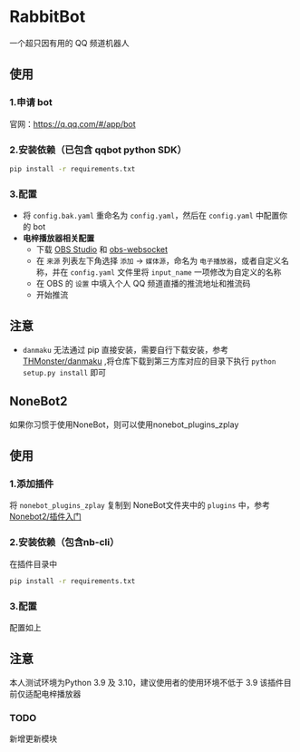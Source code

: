 # RabbitBot

一个超只因有用的 QQ 频道机器人

## 使用

### 1.申请 bot

官网：https://q.qq.com/#/app/bot

### 2.安装依赖（已包含 qqbot python SDK）

```bash
pip install -r requirements.txt
```

### 3.配置

- 将 `config.bak.yaml` 重命名为 `config.yaml`，然后在 `config.yaml` 中配置你的 bot
- **电梓播放器相关配置**
  - 下载 [OBS Studio](https://obsproject.com/)
    和 [obs-websocket](https://github.com/obsproject/obs-websocket/releases/tag/5.0.1)
  - 在 `来源` 列表左下角选择 `添加` -> `媒体源`，命名为 `电子播放器`，或者自定义名称，并在 `config.yaml`
    文件里将 `input_name` 一项修改为自定义的名称
  - 在 OBS 的 `设置` 中填入个人 QQ 频道直播的推流地址和推流码
  - 开始推流

## 注意

- `danmaku` 无法通过 pip 直接安装，需要自行下载安装，参考[THMonster/danmaku](https://github.com/THMonster/danmaku)
  ,将仓库下载到第三方库对应的目录下执行 `python setup.py install` 即可

## NoneBot2

如果你习惯于使用NoneBot，则可以使用nonebot_plugins_zplay

## 使用

### 1.添加插件

将 `nonebot_plugins_zplay` 复制到 NoneBot文件夹中的 `plugins`
中，参考[Nonebot2/插件入门](https://nb2.baka.icu/docs/tutorial/plugin/introduction)

### 2.安装依赖（包含nb-cli）

在插件目录中

```bash
pip install -r requirements.txt
```

### 3.配置

配置如上

## 注意

本人测试环境为Python 3.9 及 3.10，建议使用者的使用环境不低于 3.9
该插件目前仅适配电梓播放器

### TODO

新增更新模块
